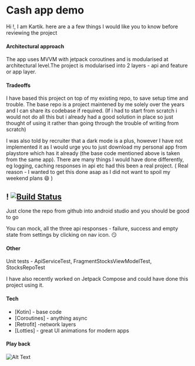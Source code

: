 # Cash app demo

Hi !, I am Kartik. here are a a few things I would like you to know before reviewing the project

#### Architectural approach
The app uses MVVM with jetpack coroutines and is modularised at architectural level.The project is modularised into 2 layers - api and feature or app layer.

#### Tradeoffs
I have based this project on top of my existing repo, to save setup time and trouble. The base repo is a project maintened by me solely over the years and I can share its codebase if required. (If i had to start from scratch i would not do all this but i already had a good solution in place so just thought of using it rather than going through the trouble of writing from scratch)

I was also told by recruiter that a dark mode is a plus, however I have not implemented it as I would urge you to just download my personal app from playstore which has it already (the base code mentioned above is taken from the same app). There are many things I would have done differently, eg logging, caching responses in api etc had this been a real project. ( Real reason - I wanted to get this done asap as I did not want to spoil my weekend plans :smile:	 )

## ! [![Build Status](https://travis-ci.org/joemccann/dillinger.svg?branch=master)](https://travis-ci.org/joemccann/dillinger)
Just clone the repo from github into android studio and you should be good to go

You can mock, all the three api responses - failure, success and empty state from settings by clicking on nav icon. :smirk:

#### Other
Unit tests - ApiServiceTest, FragmentStocksViewModelTest, StocksRepoTest

I have also recently worked on Jetpack Compose and could have done this project using it.

#### Tech
- [Kotin] - base code
- [Coroutines] - anything async
- [Retrofit] -network layers
- [Lotties] - great UI animations for modern  apps

#### Play back
![Alt Text](app.gif)

